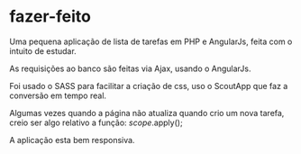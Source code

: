 # fazer-feito
Uma pequena aplicação de lista de tarefas em PHP e AngularJs, feita com o intuito de estudar.

As requisições ao banco são feitas via Ajax, usando o AngularJs.

Foi usado o SASS para facilitar a criação de css, uso o ScoutApp que faz a conversão em tempo real.

Algumas vezes quando a página não atualiza quando crio um nova tarefa, creio ser algo relativo a função:  $scope.$apply();

A aplicação esta bem responsiva.




